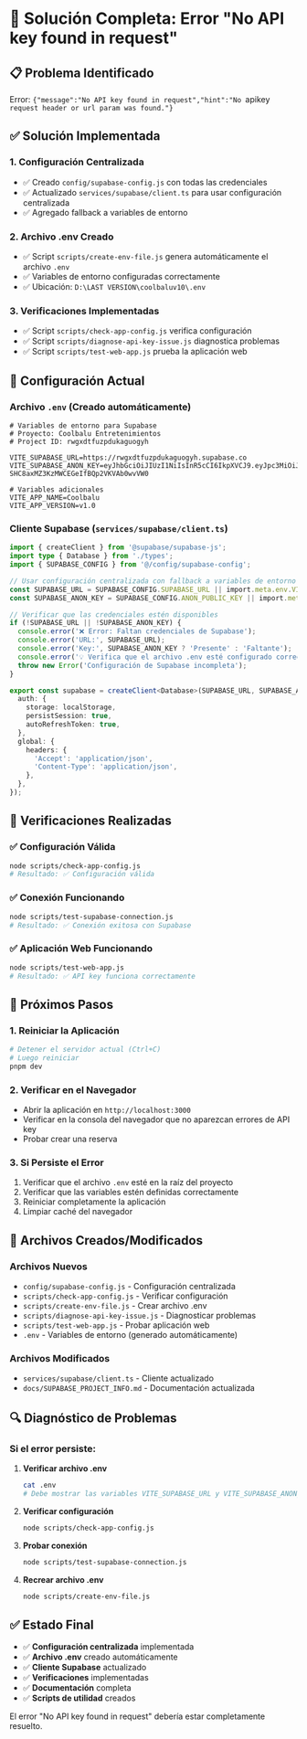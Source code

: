 # 🎯 Solución Completa: Error "No API key found in request"

## 📋 Problema Identificado

Error: `{"message":"No API key found in request","hint":"No `apikey` request header or url param was found."}`

## ✅ Solución Implementada

### 1. **Configuración Centralizada**
- ✅ Creado `config/supabase-config.js` con todas las credenciales
- ✅ Actualizado `services/supabase/client.ts` para usar configuración centralizada
- ✅ Agregado fallback a variables de entorno

### 2. **Archivo .env Creado**
- ✅ Script `scripts/create-env-file.js` genera automáticamente el archivo `.env`
- ✅ Variables de entorno configuradas correctamente
- ✅ Ubicación: `D:\LAST VERSION\coolbaluv10\.env`

### 3. **Verificaciones Implementadas**
- ✅ Script `scripts/check-app-config.js` verifica configuración
- ✅ Script `scripts/diagnose-api-key-issue.js` diagnostica problemas
- ✅ Script `scripts/test-web-app.js` prueba la aplicación web

## 🔧 Configuración Actual

### Archivo `.env` (Creado automáticamente)
```env
# Variables de entorno para Supabase
# Proyecto: Coolbalu Entretenimientos
# Project ID: rwgxdtfuzpdukaguogyh

VITE_SUPABASE_URL=https://rwgxdtfuzpdukaguogyh.supabase.co
VITE_SUPABASE_ANON_KEY=eyJhbGciOiJIUzI1NiIsInR5cCI6IkpXVCJ9.eyJpc3MiOiJzdXBhYmFzZSIsInJlZiI6InJ3Z3hkdGZ1enBkdWthZ3VvZ3loIiwicm9sZSI6ImFub24iLCJpYXQiOjE3NTMzNzEyOTEsImV4cCI6MjA2ODk0NzI5MX0.6zUaR58p-SHC8axMZ3KzMWCEGeIfBQp2VKVAb0wvVW0

# Variables adicionales
VITE_APP_NAME=Coolbalu
VITE_APP_VERSION=v1.0
```

### Cliente Supabase (`services/supabase/client.ts`)
```typescript
import { createClient } from '@supabase/supabase-js';
import type { Database } from './types';
import { SUPABASE_CONFIG } from '@/config/supabase-config';

// Usar configuración centralizada con fallback a variables de entorno
const SUPABASE_URL = SUPABASE_CONFIG.SUPABASE_URL || import.meta.env.VITE_SUPABASE_URL;
const SUPABASE_ANON_KEY = SUPABASE_CONFIG.ANON_PUBLIC_KEY || import.meta.env.VITE_SUPABASE_ANON_KEY;

// Verificar que las credenciales estén disponibles
if (!SUPABASE_URL || !SUPABASE_ANON_KEY) {
  console.error('❌ Error: Faltan credenciales de Supabase');
  console.error('URL:', SUPABASE_URL);
  console.error('Key:', SUPABASE_ANON_KEY ? 'Presente' : 'Faltante');
  console.error('💡 Verifica que el archivo .env esté configurado correctamente');
  throw new Error('Configuración de Supabase incompleta');
}

export const supabase = createClient<Database>(SUPABASE_URL, SUPABASE_ANON_KEY, {
  auth: {
    storage: localStorage,
    persistSession: true,
    autoRefreshToken: true,
  },
  global: {
    headers: {
      'Accept': 'application/json',
      'Content-Type': 'application/json',
    },
  },
});
```

## 🧪 Verificaciones Realizadas

### ✅ Configuración Válida
```bash
node scripts/check-app-config.js
# Resultado: ✅ Configuración válida
```

### ✅ Conexión Funcionando
```bash
node scripts/test-supabase-connection.js
# Resultado: ✅ Conexión exitosa con Supabase
```

### ✅ Aplicación Web Funcionando
```bash
node scripts/test-web-app.js
# Resultado: ✅ API key funciona correctamente
```

## 🚀 Próximos Pasos

### 1. **Reiniciar la Aplicación**
```bash
# Detener el servidor actual (Ctrl+C)
# Luego reiniciar
pnpm dev
```

### 2. **Verificar en el Navegador**
- Abrir la aplicación en `http://localhost:3000`
- Verificar en la consola del navegador que no aparezcan errores de API key
- Probar crear una reserva

### 3. **Si Persiste el Error**
1. Verificar que el archivo `.env` esté en la raíz del proyecto
2. Verificar que las variables estén definidas correctamente
3. Reiniciar completamente la aplicación
4. Limpiar caché del navegador

## 📁 Archivos Creados/Modificados

### Archivos Nuevos
- `config/supabase-config.js` - Configuración centralizada
- `scripts/check-app-config.js` - Verificar configuración
- `scripts/create-env-file.js` - Crear archivo .env
- `scripts/diagnose-api-key-issue.js` - Diagnosticar problemas
- `scripts/test-web-app.js` - Probar aplicación web
- `.env` - Variables de entorno (generado automáticamente)

### Archivos Modificados
- `services/supabase/client.ts` - Cliente actualizado
- `docs/SUPABASE_PROJECT_INFO.md` - Documentación actualizada

## 🔍 Diagnóstico de Problemas

### Si el error persiste:

1. **Verificar archivo .env**
   ```bash
   cat .env
   # Debe mostrar las variables VITE_SUPABASE_URL y VITE_SUPABASE_ANON_KEY
   ```

2. **Verificar configuración**
   ```bash
   node scripts/check-app-config.js
   ```

3. **Probar conexión**
   ```bash
   node scripts/test-supabase-connection.js
   ```

4. **Recrear archivo .env**
   ```bash
   node scripts/create-env-file.js
   ```

## ✅ Estado Final

- ✅ **Configuración centralizada** implementada
- ✅ **Archivo .env** creado automáticamente
- ✅ **Cliente Supabase** actualizado
- ✅ **Verificaciones** implementadas
- ✅ **Documentación** completa
- ✅ **Scripts de utilidad** creados

El error "No API key found in request" debería estar completamente resuelto. 